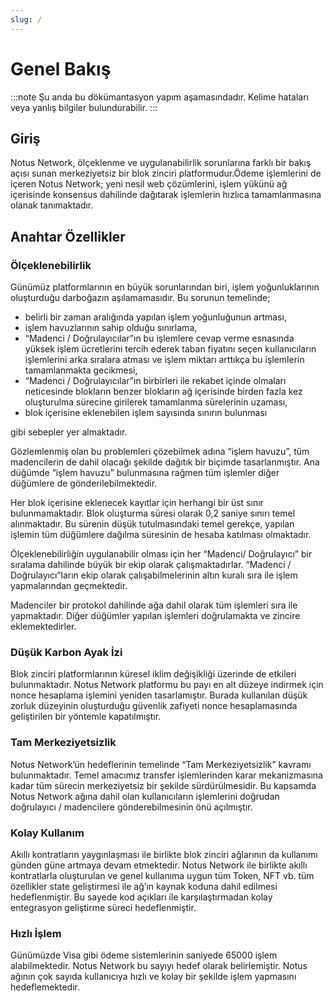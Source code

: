 ```yaml
---
slug: /
---
```


# Genel Bakış

:::note
Şu anda bu dökümantasyon yapım aşamasındadır. Kelime hataları veya yanlış bilgiler bulundurabilir.
:::

## Giriş

Notus Network, ölçeklenme ve uygulanabilirlik sorunlarına farklı bir bakış açısı sunan merkeziyetsiz bir blok zinciri platformudur.Ödeme işlemlerini de içeren Notus Network; yeni nesil web çözümlerini, işlem yükünü ağ içerisinde konsensus dahilinde dağıtarak işlemlerin hızlıca tamamlanmasına olanak tanımaktadır.

## Anahtar Özellikler

### Ölçeklenebilirlik

Günümüz platformlarının en büyük sorunlarından biri, işlem yoğunluklarının oluşturduğu darboğazın aşılamamasıdır. Bu sorunun temelinde;

- belirli bir zaman aralığında yapılan işlem yoğunluğunun artması,
- işlem havuzlarının sahip olduğu sınırlama,
- “Madenci / Doğrulayıcılar”ın bu işlemlere cevap verme esnasında yüksek işlem ücretlerini tercih ederek taban fiyatını seçen kullanıcıların işlemlerini arka sıralara atması ve işlem miktarı arttıkça bu işlemlerin tamamlanmakta gecikmesi,
- “Madenci / Doğrulayıcılar”ın birbirleri ile rekabet içinde olmaları neticesinde blokların benzer blokların ağ içerisinde birden fazla kez oluşturulma sürecine girilerek tamamlanma sürelerinin uzaması,
- blok içerisine eklenebilen işlem sayısında sınırın bulunması

gibi sebepler yer almaktadır.

Gözlemlenmiş olan bu problemleri çözebilmek adına “işlem havuzu”, tüm madencilerin de dahil olacağı şekilde dağıtık bir biçimde tasarlanmıştır. Ana düğümde “işlem havuzu” bulunmasına rağmen tüm işlemler diğer düğümlere de gönderilebilmektedir.

Her blok içerisine eklenecek kayıtlar için herhangi bir üst sınır bulunmamaktadır. Blok oluşturma süresi olarak 0,2 saniye sınırı temel alınmaktadır. Bu sürenin düşük tutulmasındaki temel gerekçe, yapılan işlemin tüm düğümlere dağılma süresinin de hesaba katılması olmaktadır.

Ölçeklenebilirliğin uygulanabilir olması için her “Madenci/ Doğrulayıcı” bir sıralama dahilinde büyük bir ekip olarak çalışmaktadırlar. “Madenci / Doğrulayıcı”ların ekip olarak çalışabilmelerinin altın kuralı sıra ile işlem yapmalarından geçmektedir.

Madenciler bir protokol dahilinde ağa dahil olarak tüm işlemleri sıra ile yapmaktadır. Diğer düğümler yapılan işlemleri doğrulamakta ve zincire eklemektedirler.

### Düşük Karbon Ayak İzi

Blok zinciri platformlarının küresel iklim değişikliği üzerinde de etkileri bulunmaktadır. Notus Network platformu bu payı en alt düzeye indirmek için nonce hesaplama işlemini yeniden tasarlamıştır. Burada kullanılan düşük zorluk düzeyinin oluşturduğu güvenlik zafiyeti nonce hesaplamasında geliştirilen bir yöntemle kapatılmıştır.

### Tam Merkeziyetsizlik

Notus Network’ün hedeflerinin temelinde “Tam Merkeziyetsizlik” kavramı bulunmaktadır. Temel amacımız transfer işlemlerinden karar mekanizmasına kadar tüm sürecin merkeziyetsiz bir şekilde sürdürülmesidir. Bu kapsamda Notus Network ağına dahil olan kullanıcıların işlemlerini doğrudan doğrulayıcı / madencilere gönderebilmesinin önü açılmıştır.

### Kolay Kullanım

Akıllı kontratların yaygınlaşması ile birlikte blok zinciri ağlarının da kullanımı günden güne artmaya devam etmektedir. Notus Network ile birlikte akıllı kontratlarla oluşturulan ve genel kullanıma uygun tüm Token, NFT vb. tüm özellikler state geliştirmesi ile ağ’ın kaynak koduna dahil edilmesi hedeflenmiştir. Bu sayede kod açıkları ile karşılaştırmadan kolay entegrasyon geliştirme süreci hedeflenmiştir.

### Hızlı İşlem

Günümüzde Visa gibi ödeme sistemlerinin saniyede 65000 işlem alabilmektedir. Notus Network bu sayıyı hedef olarak belirlemiştir. Notus ağının çok sayıda kullanıcıya hızlı ve kolay bir şekilde işlem yapmasını hedeflemektedir.
